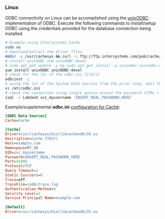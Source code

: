 ### Linux
ODBC connectivity on Linux can be accomplished using the [unixODBC](http://www.unixodbc.org/) implementation of ODBC. Execute the following commands to install/setup ODBC using the credentials provided for the database connection being installed.

```sh
# Example using Intersystems Cachè
sudo su
# download/extract the driver files
mkdir -p /usr/cachesys && curl -L ftp://ftp.intersystems.com/pub/cache/odbc/2018/ODBC-2018.1.2.309.0-lnxrhx64.tar.gz | tar -C /usr/cachesys -zxv
# install unixODBC and unixODBC-devel
# sudo apt-get update -y && sudo apt-get install -y unixodbc unixodbc-dev
yum install unixODBC unixODBC-devel
# check for the loc of the odbc.ini file(s)
odbcinst -j
# using the loc of the System Data Sources from the prior step, edit the odbc.ini to add the driver config (see subsequent supplement)
vi /etc/odbc.ini
# check the connection using single quotes around the password (CTRL + C to exit isql)
isql -v Labdash svc_myusername 'INSERT_REAL_PASSWORD_HERE'
```

Example/supplemental __odbc.ini__ [configuration for Cachè](https://cedocs.intersystems.com/latest/csp/docbook/DocBook.UI.Page.cls?KEY=BGOD_unixodbc):

```ini
[ODBC Data Sources]
Cache=Cache
 
[Cache]
Driver=/usr/cachesys/bin/libcacheodbc35.so
Description=Cache (TEST)
Host=example.com
Namespace=MY_DB
UID=svc_myusername
Password=INSERT_REAL_PASSWORD_HERE
Port=41000
Protocol=TCP
Query Timeout=1
Static Cusrsors=0
Trace=off
TraceFile=iodbctrace.log
Authentication Method=0
Security Level=2
Service Principal Name=example.com
 
[Default]
Driver=/usr/cachesys/bin/libcacheodbc35.so
```
